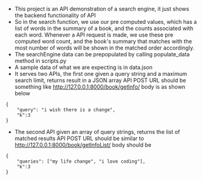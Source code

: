 * This project is an API demonstration of a search engine, it just shows the backend functionality of API
* So in the search function, we use our pre computed values, which has a list of words in the summary of a book, and the counts associated with each word. Whenever a API request is made, we use these pre computed word count, and the book's summary that matches with the most number of words will be shown in the matched order accordingly.
* The searchEngine data can be prepopulated by calling populate_data method in scripts.py
* A sample data of what we are expecting is in data.json
* It serves two APIs, the first one given a query string and a maximum search limit, returns result in a JSON array
API POST URL should be something like http://127.0.0.1:8000/book/getInfo/
body is as shown below
```
{
	"query": "i wish there is a change",
	"k":3
}
```
* The second API given an array of query strings, returns the list of matched results
API POST URL should be similar to http://127.0.0.1:8000/book/getInfoList/
body should be
```
{
	"queries": ["my life change", "i love coding"],
	"k":3
}
```
